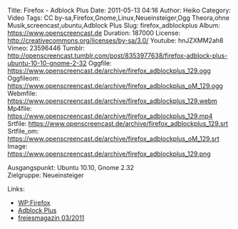 Title: Firefox - Adblock Plus
Date: 2011-05-13 04:16
Author: Heiko
Category: Video
Tags: CC by-sa,Firefox,Gnome,Linux,Neueinsteiger,Ogg Theora,ohne Musik,screencast,ubuntu,Adblock Plus
Slug: firefox_adblockplus
Album: https://www.openscreencast.de
Duration: 187000
License: http://creativecommons.org/licenses/by-sa/3.0/
Youtube: hnJZXMM2ah8
Vimeo: 23596446
Tumblr: http://openscreencast.tumblr.com/post/8353977638/firefox-adblock-plus-ubuntu-10-10-gnome-2-32
Oggfile: https://www.openscreencast.de/archive/firefox_adblockplus_129.ogg
Oggfileom: https://www.openscreencast.de/archive/firefox_adblockplus_oM_129.ogg
Webmfile: https://www.openscreencast.de/archive/firefox_adblockplus_129.webm
Mp4file: https://www.openscreencast.de/archive/firefox_adblockplus_129.mp4
Srtfile: https://www.openscreencast.de/archive/firefox_adblockplus_129.srt
Srtfile_om: https://www.openscreencast.de/archive/firefox_adblockplus_oM_129.srt
Image: https://www.openscreencast.de/archive/firefox_adblockplus_129.png

Ausgangspunkt: Ubuntu 10.10, Gnome 2.32  
Zielgruppe: Neueinsteiger  

Links:

  * [WP:Firefox](http://de.wikipedia.org/wiki/Firefox "Link zu Wikipedia Firefox")
  * [Adblock Plus](https://addons.mozilla.org/de/firefox/addon/adblock-plus/ "Link zu Adblock Plus")
  * [freiesmagazin 03/2011](http://www.freiesmagazin.de/freiesMagazin-2011-03 "Link zu freiesmagazin.de")


